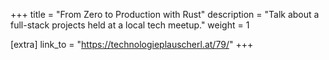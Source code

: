 +++
title = "From Zero to Production with Rust"
description = "Talk about a full-stack projects held at a local tech meetup."
weight = 1

[extra]
link_to = "https://technologieplauscherl.at/79/"
+++
